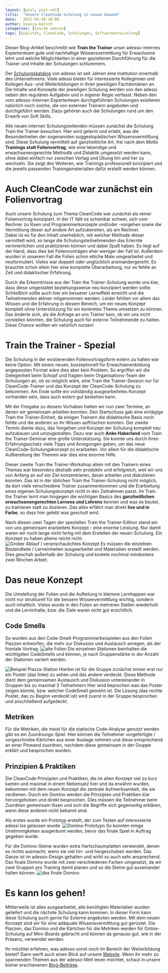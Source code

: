 ```yaml
---
layout: [post, post-xml]              
title:  "Unsere CleanCode-Schulung in neuem Gewand"        
date:   2021-04-30 10:00                    
author: bianca-batsch                   
categories: [Inside adesso]             
tags: [Qualität, CleanCode, Schulungen, Softwareentwicklung]
---
```


Dieser Blog-Artikel beschreibt wie **Train the Trainer** unser adesso-internes Expertenteam gute und nachhaltige Wissensvermittlung für Erwachsene lehrt und welche Möglichkeiten in einer gezielteren Durchführung für die Trainer und Inhalte der Schulungen schlummern.

Der [Schulungskatalog](https://www.adesso.de/adesso/adesso-de/jobs-karriere/entwickeln/weiterbilden/schulungskatalog.pdf) von adesso ist seit Jahren eine Institution innerhalb des Unternehmens. 
Viele adessi bieten für interessierte Kolleginnen und Kollegen Aus- und Weiterbildungen in ihren jeweiligen Fachdomänen an. 
Die Inhalte und Konzepte der jeweiligen Schulung werden von den adessi neben den regulären Aufgaben und in eigener Regie verfasst. 
Neben den vom adesso-internen Expertenteam durchgeführten Schulungen existieren natürlich noch solche, die von externen Trainern angeboten und durchgeführt werden. 
Dazu gehören auch die Schulungen rund um den Erwerb von Soft Skills.

Alle neuen internen Schulungsleitenden müssen zunächst die Schulung Train the Trainer besuchen.
Hier wird gelernt und erlebt, was die Besonderheiten der sogenannten suggestopädischen Wissensvermittlung sind. 
Diese Schulung vermittelt auf ganzheitliche Art, frei nach dem Motto **Trainings statt Folienvortrag**, wie eine lebendige und erwachsenengerechte Methodik und Didaktik umgesetzt werden kann, ohne dabei einfach nur zwischen Vortag und Übung hin und her zu wechseln.
Sie zeigt des Weiteren, wie Trainings professionell konzipiert und die jeweils passenden Trainingsmaterialien dafür erstellt werden können.

# Auch CleanCode war zunächst ein Folienvortrag 
Auch unsere Schulung zum Thema CleanCode war zunächst als reiner Folienvortrag konzipiert. 
In der IT fällt es scheinbar schwer, sich vom Rechner zu lösen und Programmierkonzepte und/oder -vorgehen sowie die Vermittlung dieser auf andere Art aufzubereiten, als am Rechner.  
Dabei ist es für den Inhalt unerheblich, mit welcher Methode dieser vermittelt wird, so lange die Schulungsteilnehmenden das Erlernte verinnerlichen und praktizieren können und dabei Spaß haben. 
Es liegt auf der Hand, dass dies bei Folienvorträgen eher weniger der Fall ist. 
Außerdem wurden in unserem Fall die Folien schon etliche Male umgearbeitet und neuformuliert. 
Vieles war doppelt oder unglücklich aneinandergereiht. 
Es brauchte schon allein hier eine komplette Überarbeitung, nur es fehlte an Zeit und didaktischer Erfahrung.

Durch die Erkenntnisse aus der Train the Trainer-Schulung wurde uns klar, dass diese umgestaltet beziehungsweise neu konzipiert werden sollte. 
Schließlich sollte auch hier ein besserer Lerneffekt erreicht und die Teilnehmenden aktiver mitgenommen werden. 
Leider fehlten vor allem das Wissen und die Erfahrung in diesem Bereich, um ein neues Konzept komplett ohne Unterstützung für ein konkretes Thema umsetzen zu können. 
Das änderte sich, als die Anfrage an uns Trainer kam, ob wir uns nicht vorstellen könnten, die Schulung auch für externe Teilnehmende zu halten. 
Diese Chance wollten wir natürlich nutzen!

# Train the Trainer - Spezial
Die Schulung in der existierenden Folienvortragsform extern zu halten war keine Option. 
Mit einem neuen, konzeptionell für Erwachsenenbildung angepassten Format wäre dies aber kein Problem. 
So ergriffen wir die Gelegenheit beim Schopf und fragten beim Organisations-Team der Schulungen an, ob es möglich wäre, eine Train the Trainer-Session nur für CleanCode-Trainer und das Konzept der CleanCode-Schulung zu bekommen. 
Am Ende sollte ein vollständig ausgearbeitetes Konzept vorhanden sein, dass auch extern gut bestehen kann.

Mit der Freigabe zu diesem Vorhaben hatten wir nun zwei Termine, an denen wir gemeinsam arbeiten konnten. 
Den Startschuss gab eine eintägige Train the Trainer-Einheit, da einigen Trainern die didaktische Basis noch fehlte und die anderen so ihr Wissen auffrischen konnten.
Der zweite Termin diente dazu, das Vorgehen und Konzept der Schulung komplett neu aufzubauen und umzugestalten. 
Dazu war auch **Anke Haberland** vom Train the Trainer-Seminar eine große Unterstützung. 
Sie konnte uns durch ihren Erfahrungsschatz viele Tipps und Anregungen geben, um das neue CleanCode-Schulungskonzept zu erarbeiten. 
Vor allem für die didaktische Aufbereitung der Themen war dies eine enorme Hilfe.

Dieser zweite Train the Trainer-Workshop allein mit den Trainern eines Themas war besonders deshalb sehr produktiv und erfolgreich, weil wir uns von Anfang an auf ein Ziel konzentrieren, daran arbeiten und diskutieren konnten. 
Das ist in der üblichen Train the Trainer-Schulung nicht möglich, da dort viele verschiedene Trainer zusammenkommen und die Erarbeitung eines eigenen Schulungskonzept nicht in den Zeitrahmen passt.
Im Train the Trainer lernt man hingegen die wichtigen Basics des **ganzheitlichen erwachsenengerechten Lernens und Lehrens** kennen und was es beutet, zu trainieren statt zu dozieren.
Das alles erfährt man direkt **live und in Farbe**, so dass hier gelebt was geschult wird.   

Nach diesen zwei Tagen der speziellen Train the Trainer-Edition stand ein von uns gemeinsam erarbeitets Konzept - eine enorme Leistung. 
Nur damit waren wir noch lange nicht fertig mit dem Erstellen der neuen Schulung. 
Ein Konzept zu haben alleine reicht nicht. 
![Grober Ablauf / veranschaulichtes Konzept](/assets/images/cleancodeschulung/konzept-pinwand.png)
Es müssen die einzelnen Bestandteile / Lerneinheiten ausgearbeitet und Materialien erstellt werden. 
Dies geschah außerhalb der Schulung und kostete nochmal mindestens zwei Wochen Arbeit.

# Das neue Konzept
Die Umstellung der Folien und die Aufteilung in kleinere Lernhappen war nicht nur strukturell für die bessere Wissenvermittlung wichtig, sondern auch inhaltlich. 
Vieles wurde in den Folien an mehreren Stellen wiederholt und die Lerninhalte, bzw. die Ziele waren nicht gut ersichtlich. 
## Code Smells
So wurden aus den Code-Smell-Programmierbeispielen aus den Folien Piazzen entworfen, die mehr zur Diskusion und Austausch anregen, als der frontale Vortrag.
![alte Folien](/assets/images/cleancodeschulung/bezeichner_zusammen.png)
Die einzelnen Stationen beinhalten die wichtigsten CodeSmells und können, je nach Gruppenstärke in der Anzahl der Stationen variiert werden.

![Beispiel Piazza-Station](/assets/images/cleancodeschulung/codesmells_zu_lange_klassen_methoden.jpg)
Hierbei ist für die Gruppe zunächst immer erst nur ein Poster (das linke) zu sehen und das andere verdeckt.
Diese Methode dient dem gemeinsamen Austausch und Diskusion untereinander in Gruppen bis zu maximal 3 Teilnehmern
Hier wird beprochen was das Poster zeigen könnte, bzw. welcher CodeSmell gemeint ist.
Die Lösung (das rechte Poster, das zu Beginn verdeckt ist) wird zuerst in der Gruppe besprochen und anschließend aufgedeckt.

## Metriken
Für die Metriken, die meist für die statische Code-Analyse genutzt werden gibt es ein Zuordnungs-Spiel.
Hier können die Teilnehmer vorgefertigte / vorgeschriebe Kärtchen aus einer Auslage nehmen und diese entsprechend an einer Pinwand zuordnen, nachdem diese gemeinsam in der Gruppe erklärt und besprochen wurden.

## Prinzipien & Praktiken
Die CleanCode Prinzipien und Praktiken, die im alten Konzept viel zu kurz kamen und maximal in einem Nebensatz hier und da erwähnt wurden, bekommen mit dem neuen Konzept die zentrale Aufmerksamkeit, die sie verdienen.
Durch ein Domino werden die Prinzipien und Praktiken klar hervorgehoben und direkt besprochen.
Dies müssen die Teilnehmer beim Zuordnen gemeinsam lösen und sich die Begriffe sich gegenseitig erklären, wenn diese anderen nicht bekannt sind.

Als erstes wurde ein Prototyp erstellt, der zum Testen auf interessierte adessi los gelassen wurde.
![Domino Prototypn](/assets/images/cleancodeschulung/domino_prototyp.jpg)
So konnten einige Unstimmigkeiten ausgeräumt werden, bevor das finale Spiel in Auftrag gegeben wurde.

Für die Domino-Steine wurden extra Hartschaumplatten verwendet, denen es nichts ausmacht, wenn sie viel hin- und hergeschoben werden. 
Das Ganze ist im adesso-Design gehalten und wirkt so auch sehr ansprechend.
Das finale Domino wurde mit zwei verschiedenen Farben umgesetzt, da wir zwei Gruppen pro Training damit planen und so die Steine gut auseinander halten können.
![das finale Domino](/assets/images/cleancodeschulung/domino_final.jpg)

# Es kann los gehen!
Mittlerweile ist alles ausgearbeitet, alle benötigten Materialien wurden geliefert und die nächste Schulung kann kommen. 
In dieser Form kann diese Schulung auch gerne für Externe angeboten werden.
Mit dem neuen Konzept sind wir für eine adäquate Wissensvermittlung gut gerüstet.
Die Piazzen, das Domino und die Kärtchen für die Metriken werden für Online-Schulung auf Miro-Boards gebracht und können da genauso gut, wie in der Präsenz, verwendet werden.

Ihr möchtet erfahren, was adesso sonst noch im Bereich der Weiterbildung bietet? 
Dann werft auch einen Blick auf unsere [Website](https://www.adesso.de/de/jobs-karriere/entwicklung/index.jsp). 
Wenn ihr mehr zu spannenden Themen aus der adesso-Welt lesen möchtet, schaut in unsere bisher erschienenen [Blog-Beiträge](https://www.adesso.de/de/news/blog/index.jsp).
